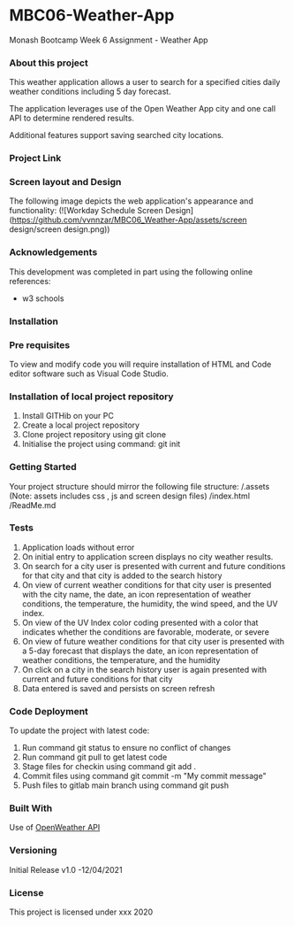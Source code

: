 # MBC06-Weather-App

Monash Bootcamp Week 6 Assignment - Weather App

### About this project

This weather application allows a user to search for a specified cities daily weather conditions including 5 day forecast.

The application leverages use of the Open Weather App city and one call API to determine rendered results.

Additional features support saving searched city locations.

### Project Link

### Screen layout and Design

The following image depicts the web application's appearance and functionality:
(![Workday Schedule Screen Design](https://github.com/vvnnzar/MBC06_Weather-App/assets/screen design/screen design.png))

### Acknowledgements

This development was completed in part using the following online references:

- w3 schools

### Installation

### Pre requisites

To view and modify code you will require installation of HTML and Code editor software such as Visual Code Studio.

### Installation of local project repository

1. Install GITHib on your PC
2. Create a local project repository 
3. Clone project repository using git clone
4. Initialise the project using command: git init

### Getting Started

Your project structure should mirror the following file structure:
/.assets (Note: assets includes css , js and screen design files)
/index.html
/ReadMe.md

### Tests

1. Application loads without error
2. On initial entry to application screen displays no city weather results.
3. On search for a city user is presented with current and future conditions for that city and that city is added to the search history
4. On view of current weather conditions for that city user is presented with the city name, the date, an icon representation of weather conditions, the temperature, the humidity, the wind speed, and the UV index.
5. On view of the UV Index color coding presented with a color that indicates whether the conditions are favorable, moderate, or severe
6. On view of future weather conditions for that city user is presented with a 5-day forecast that displays the date, an icon representation of weather conditions, the temperature, and the humidity
7. On click on a city in the search history user is again presented with current and future conditions for that city
8. Data entered is saved and persists on screen refresh

### Code Deployment

To update the project with latest code:

1. Run command git status to ensure no conflict of changes
2. Run command git pull to get latest code
3. Stage files for checkin using command git add .
4. Commit files using command git commit -m "My commit message"
5. Push files to gitlab main branch using command git push

### Built With

Use of [OpenWeather API](https://openweathermap.org/api) 

### Versioning

Initial Release v1.0 -12/04/2021

### License

This project is licensed under xxx 2020
